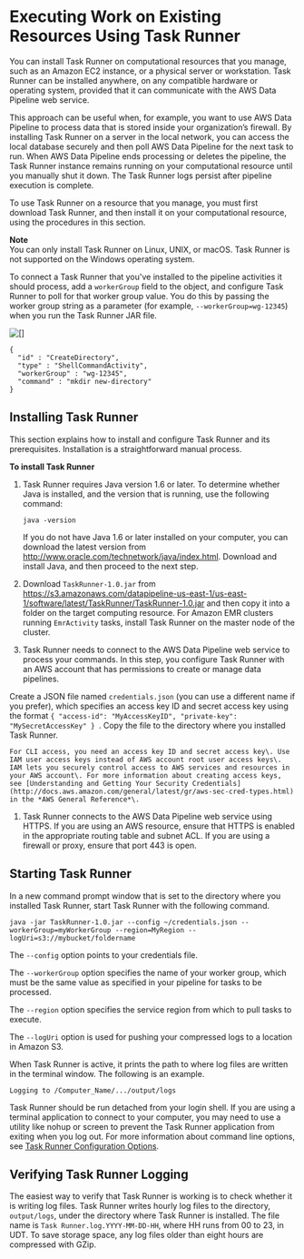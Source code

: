 # Executing Work on Existing Resources Using Task Runner<a name="dp-how-task-runner-user-managed"></a>

You can install Task Runner on computational resources that you manage, such as an Amazon EC2 instance, or a physical server or workstation\. Task Runner can be installed anywhere, on any compatible hardware or operating system, provided that it can communicate with the AWS Data Pipeline web service\.

This approach can be useful when, for example, you want to use AWS Data Pipeline to process data that is stored inside your organization’s firewall\. By installing Task Runner on a server in the local network, you can access the local database securely and then poll AWS Data Pipeline for the next task to run\. When AWS Data Pipeline ends processing or deletes the pipeline, the Task Runner instance remains running on your computational resource until you manually shut it down\. The Task Runner logs persist after pipeline execution is complete\. 

To use Task Runner on a resource that you manage, you must first download Task Runner, and then install it on your computational resource, using the procedures in this section\. 

**Note**  
 You can only install Task Runner on Linux, UNIX, or macOS\. Task Runner is not supported on the Windows operating system\. 

To connect a Task Runner that you've installed to the pipeline activities it should process, add a `workerGroup` field to the object, and configure Task Runner to poll for that worker group value\. You do this by passing the worker group string as a parameter \(for example, `--workerGroup=wg-12345`\) when you run the Task Runner JAR file\. 

![\[\]](http://docs.aws.amazon.com/datapipeline/latest/DeveloperGuide/images/dp-task-runner-user-emr-jobflow.png)

```
{
  "id" : "CreateDirectory",
  "type" : "ShellCommandActivity",
  "workerGroup" : "wg-12345",
  "command" : "mkdir new-directory"
}
```

## Installing Task Runner<a name="dp-installing-taskrunner"></a>

This section explains how to install and configure Task Runner and its prerequisites\. Installation is a straightforward manual process\.

**To install Task Runner**

1. Task Runner requires Java version 1\.6 or later\. To determine whether Java is installed, and the version that is running, use the following command:

   ```
   java -version
   ```

    If you do not have Java 1\.6 or later installed on your computer, you can download the latest version from [http://www\.oracle\.com/technetwork/java/index\.html](http://www.oracle.com/technetwork/java/index.html)\. Download and install Java, and then proceed to the next step\.

1. Download `TaskRunner-1.0.jar` from [https://s3\.amazonaws\.com/datapipeline\-us\-east\-1/us\-east\-1/software/latest/TaskRunner/TaskRunner\-1\.0\.jar](https://s3.amazonaws.com/datapipeline-us-east-1/us-east-1/software/latest/TaskRunner/TaskRunner-1.0.jar) and then copy it into a folder on the target computing resource\. For Amazon EMR clusters running `EmrActivity` tasks, install Task Runner on the master node of the cluster\.

1.  Task Runner needs to connect to the AWS Data Pipeline web service to process your commands\. In this step, you configure Task Runner with an AWS account that has permissions to create or manage data pipelines\. 

   Create a JSON file named `credentials.json` \(you can use a different name if you prefer\), which specifies an access key ID and secret access key using the format `{ "access-id": "MyAccessKeyID", "private-key": "MySecretAccessKey" } `\. Copy the file to the directory where you installed Task Runner\. 

    For CLI access, you need an access key ID and secret access key\. Use IAM user access keys instead of AWS account root user access keys\. IAM lets you securely control access to AWS services and resources in your AWS account\. For more information about creating access keys, see [Understanding and Getting Your Security Credentials](http://docs.aws.amazon.com/general/latest/gr/aws-sec-cred-types.html) in the *AWS General Reference*\. 

1. Task Runner connects to the AWS Data Pipeline web service using HTTPS\. If you are using an AWS resource, ensure that HTTPS is enabled in the appropriate routing table and subnet ACL\. If you are using a firewall or proxy, ensure that port 443 is open\.

## Starting Task Runner<a name="dp-activate-task-runner"></a>

In a new command prompt window that is set to the directory where you installed Task Runner, start Task Runner with the following command\.

```
java -jar TaskRunner-1.0.jar --config ~/credentials.json --workerGroup=myWorkerGroup --region=MyRegion --logUri=s3://mybucket/foldername
```

The `--config` option points to your credentials file\.

The `--workerGroup` option specifies the name of your worker group, which must be the same value as specified in your pipeline for tasks to be processed\.

The `--region` option specifies the service region from which to pull tasks to execute\.

The `--logUri` option is used for pushing your compressed logs to a location in Amazon S3\.

When Task Runner is active, it prints the path to where log files are written in the terminal window\. The following is an example\.

```
Logging to /Computer_Name/.../output/logs
```

Task Runner should be run detached from your login shell\. If you are using a terminal application to connect to your computer, you may need to use a utility like nohup or screen to prevent the Task Runner application from exiting when you log out\. For more information about command line options, see [Task Runner Configuration Options](dp-taskrunner-config-options.md)\.

## Verifying Task Runner Logging<a name="dp-verify-task-runner"></a>

The easiest way to verify that Task Runner is working is to check whether it is writing log files\. Task Runner writes hourly log files to the directory, `output/logs`, under the directory where Task Runner is installed\. The file name is `Task Runner.log.YYYY-MM-DD-HH`, where HH runs from 00 to 23, in UDT\. To save storage space, any log files older than eight hours are compressed with GZip\.